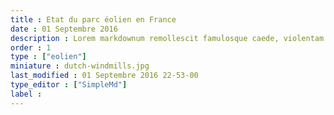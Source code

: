 ```yaml
---
title : Etat du parc éolien en France
date : 01 Septembre 2016
description : Lorem markdownum remollescit famulosque caede, violentam dotalem crimen, per felices.
order : 1
type : ["eolien"]
miniature : dutch-windmills.jpg
last_modified : 01 Septembre 2016 22-53-00
type_editor : ["SimpleMd"]
label : 
---
```


